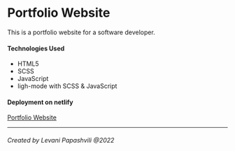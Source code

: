 # Portfolio Website

This is a portfolio website for a software developer.

#### Technologies Used

* HTML5 
* SCSS 
* JavaScript
* ligh-mode with SCSS & JavaScript

#### Deployment on netlify

 [Portfolio Website](https://portfolio-software-developer.netlify.app/)

<hr>

###### Created by Levani Papashvili @2022